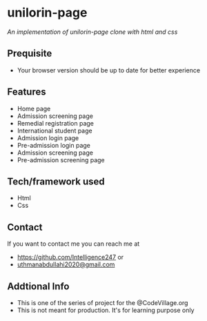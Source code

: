 # unilorin-page
*An implementation of unilorin-page clone with html and css*
## Prequisite
- Your browser version should be up to date for better experience
## Features
- Home page
- Admission screening page
- Remedial registration page
- International student page
- Admission login page
- Pre-admission login page
- Admission screening page
- Pre-admission screening page
## Tech/framework used
- Html
- Css
## Contact
If you want to contact me you can reach me at
- https://github.com/Intelligence247 or
- uthmanabdullahi2020@gmail.com
## Addtional Info
- This is one of the series of project for the @CodeVillage.org
- This is not meant for production. It's for learning purpose only
